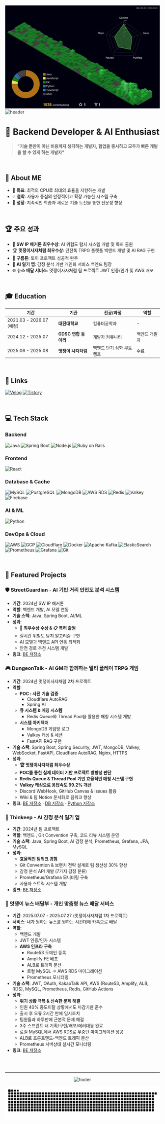 
![](./profile-3d-contrib/profile-night-green.svg)
![header](https://capsule-render.vercel.app/api?type=waving&color=0:E34C26,10:DA5B0B,30:C6538C,75:3572A5,100:A371F7&height=100&section=header&text=junwon&fontSize=90&fontColor=ffffff&animation=twinkling&fontAlignY=35)
# 🚀 Backend Developer & AI Enthusiast

> **"기술 뿐만이 아닌 비용까지 생각하는 개발자, 협업을 중시하고 모두가 빠른 개발을 할 수 있게 하는 개발자"**

<br/>

## 🪪 About ME
- 🎯 **목표**: 최적의 CPU로 최대의 효율을 지향하는 개발
- 💡 **철학**: 사용자 중심의 안정적이고 확장 가능한 시스템 구축
- 🌱 **성장**: 지속적인 학습과 새로운 기술 도전을 통한 전문성 향상

<br/>

## 🏆 주요 성과
- 🥇 **SW IP 해커톤 최우수상**: AI 위험도 탐지 시스템 개발 및 특허 출원
- 🏆 **멋쟁이사자처럼 최우수상**: 던전톡 TRPG 플랫폼 백엔드 개발 및 AI RAG 구현
- 🏅 **구름톤**: 토이 프로젝트 성공적 완주
- 📱 **AI 일기 앱**: 감정 분석 기반 개인화 서비스 백엔드 팀장
- 🌐 **뉴스 배달 서비스**: 멋쟁이사자처럼 팀 프로젝트 JWT 인증/인가 및 AWS 배포

<br/>

## 🎓 Education

| 기간 | 기관 | 전공/과정 | 역할 |
|------|------|----------|------|
| 2021.03 - 2026.07 (예정) | **대진대학교** | 컴퓨터공학과 | - |
| 2024.12 - 2025.07 | **GDSC 연합 동아리** | 개발자 커뮤니티 | 백엔드 개발자 |
| 2025.06 - 2025.08 | **멋쟁이 사자처럼** | 백엔드 단기 심화 부트캠프 | 수료 |

<br/>

## 🔗 Links
[![Velog](https://img.shields.io/badge/Velog-20C997?style=for-the-badge&logo=vimeo&logoColor=white)](https://velog.io/@mj_o/posts)
[![Tistory](https://img.shields.io/badge/Tistory-000000?style=for-the-badge&logo=tistory&logoColor=white)](https://moonjun1.tistory.com)

<br/>

## 💻 Tech Stack

### Backend
![Java](https://img.shields.io/badge/Java-ED8B00?style=flat-square&logo=openjdk&logoColor=white)
![Spring Boot](https://img.shields.io/badge/Spring_Boot-6DB33F?style=flat-square&logo=spring-boot&logoColor=white)
![Node.js](https://img.shields.io/badge/Node.js-43853D?style=flat-square&logo=node.js&logoColor=white)
![Ruby on Rails](https://img.shields.io/badge/Ruby_on_Rails-CC0000?style=flat-square&logo=ruby-on-rails&logoColor=white)

### Frontend
![React](https://img.shields.io/badge/React-61DAFB?style=flat-square&logo=react&logoColor=black)

### Database & Cache
![MySQL](https://img.shields.io/badge/MySQL-4479A1?style=flat-square&logo=mysql&logoColor=white)
![PostgreSQL](https://img.shields.io/badge/PostgreSQL-336791?style=flat-square&logo=postgresql&logoColor=white)
![MongoDB](https://img.shields.io/badge/MongoDB-47A248?style=flat-square&logo=mongodb&logoColor=white)
![AWS RDS](https://img.shields.io/badge/AWS_RDS-FF9900?style=flat-square&logo=amazon-aws&logoColor=white)
![Redis](https://img.shields.io/badge/Redis-DC382D?style=flat-square&logo=redis&logoColor=white)
![Valkey](https://img.shields.io/badge/Valkey-FF4438?style=flat-square&logo=valkey&logoColor=white)
![Firebase](https://img.shields.io/badge/Firebase-FFCA28?style=flat-square&logo=firebase&logoColor=black)

### AI & ML
![Python](https://img.shields.io/badge/Python-3776AB?style=flat-square&logo=python&logoColor=white)

### DevOps & Cloud
![AWS](https://img.shields.io/badge/AWS-FF9900?style=flat-square&logo=amazon-aws&logoColor=white)
![GCP](https://img.shields.io/badge/Google_Cloud-4285F4?style=flat-square&logo=google-cloud&logoColor=white)
![Cloudflare](https://img.shields.io/badge/Cloudflare-F38020?style=flat-square&logo=cloudflare&logoColor=white)
![Docker](https://img.shields.io/badge/Docker-2496ED?style=flat-square&logo=docker&logoColor=white)
![Apache Kafka](https://img.shields.io/badge/Apache_Kafka-231F20?style=flat-square&logo=apache-kafka&logoColor=white)
![ElasticSearch](https://img.shields.io/badge/Elasticsearch-005571?style=flat-square&logo=elasticsearch&logoColor=white)
![Prometheus](https://img.shields.io/badge/Prometheus-E6522C?style=flat-square&logo=prometheus&logoColor=white)
![Grafana](https://img.shields.io/badge/Grafana-F46800?style=flat-square&logo=grafana&logoColor=white)
![Git](https://img.shields.io/badge/Git-F05032?style=flat-square&logo=git&logoColor=white)

<br/>


## 🎯 Featured Projects

### 🛡️ StreetGuardian - AI 기반 거리 안전도 분석 시스템
- **기간**: 2024년 SW IP 해커톤
- **역할**: 백엔드 개발, AI 모델 연동
- **기술 스택**: Java, Spring Boot, AI/ML
- **성과**: 
  - **🥇 최우수상 수상 & 📋 특허 출원**
  - 실시간 위험도 탐지 알고리즘 구현
  - AI 모델과 백엔드 API 연동 최적화
  - 안전 경로 추천 시스템 개발
- **링크**: [BE 저장소](https://github.com/moonjun1/StreetGuardian)


### 🎮 DungeonTalk - AI GM과 함께하는 멀티 플레이 TRPG 게임
- **기간**: 2024년 멋쟁이사자처럼 2차 프로젝트
- **역할**: 
  - **POC : 사전 기술 검증**
    - Cloudflare AutoRAG
    - Spring AI
  - **큐 시스템 & 매칭 시스템**
    - Redis Queue와 Thread Pool을 활용한 매칭 시스템 개발
  - **시스템 아키텍처**
    - MongoDB 게임방 로그
    - Valkey 캐싱 & 세션
    - FastAPI RAG 구현
- **기술 스택**: Spring Boot, Spring Security, JWT, MongoDB, Valkey, WebSocket, FastAPI, Cloudflare AutoRAG, Nginx, HTTPS
- **성과**: 
  - **🏆 멋쟁이사자처럼 최우수상**
  - **POC를 통한 실제 데이터 기반 프로젝트 방향성 판단**
  - **Redis Queue & Thread Pool 기반 효율적인 매칭 시스템 구현**
  - **Valkey 캐싱으로 응답속도 99.2% 개선**
  - Discord WebHook, GitHub Canvas & Issues 활용
  - Wiki & 팀 Notion 문서화로 팀워크 향상
- **링크**: [BE 저장소](https://github.com/DungeonTalk/dungeontalk-backend) · [DB 저장소](https://github.com/moonjun1/dungeontalk-db) · [Python 저장소](https://github.com/DungeonTalk/python-ai-model)

### 📝 Thinkeep - AI 감정 분석 일기 앱
- **기간**: 2024년 팀 프로젝트
- **역할**: 백엔드 , Git Convention 구축, 코드 리뷰 시스템 운영
- **기술 스택**: Java, Spring Boot, AI 감정 분석, Prometheus, Grafana, JPA, MySQL
- **성과**: 
  - **효율적인 팀워크 경험**
  - Git Convention & 브랜치 전략 설계로 팀 생산성 30% 향상
  - 감정 분석 API 개발 (7가지 감정 분류)
  - Prometheus/Grafana 모니터링 구축
  - 사용자 스트릭 시스템 개발
- **링크**: [BE 저장소](https://github.com/moonjun1/thinkeep_BE_privat)

### 📰 멋쟁이 뉴스 배달부 - 개인 맞춤형 뉴스 배달 서비스
- **기간**: 2025.07.07 - 2025.07.27 (멋쟁이사자처럼 1차 프로젝트)
- **서비스**: 내가 원하는 뉴스를 원하는 시간대에 카톡으로 배달
- **역할**: 
  - 백엔드 개발
  - JWT 인증/인가 시스템
  - **AWS 인프라 구축**
    - Route53 도메인 등록
    - Amplify FE 배포
    - ALB로 트래픽 분산
    - 로컬 MySQL → AWS RDS 마이그레이션
    - Prometheus 모니터링
- **기술 스택**: JWT, OAuth, KakaoTalk API, AWS (Route53, Amplify, ALB, RDS), MySQL, Prometheus, Redis, GitHub Actions
- **성과**: 
  - **위기 상황 극복 & 신속한 문제 해결**
  - 인원 40% 중도이탈 상황에서도 마감기한 준수
  - 출시 후 오류 2시간 만에 임시조치
  - 팀원들과 하루만에 근본적 문제 해결
  - 3주 스프린트 내 기획/구현/배포/에러대응 완료
  - 로컬 MySQL에서 AWS RDS로 무중단 마이그레이션 성공
  - ALB로 프론트엔드-백엔드 트래픽 분산
  - Prometheus 서버상태 실시간 모니터링
- **링크**:   [BE 저장소](https://github.com/moonjun1/News_Server) 

<br/>




<br/>

---

<div align="center">



![footer](https://capsule-render.vercel.app/api?type=waving&color=0:E34C26,10:DA5B0B,30:C6538C,75:3572A5,100:A371F7&height=100&section=footer&animation=twinkling)

</div>

![snake gif](https://github.com/moonjun1/moonjun1/blob/output/github-contribution-grid-snake.svg)
